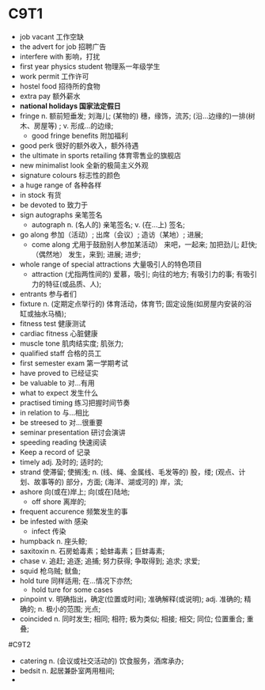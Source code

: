 # C9T1
- job vacant 工作空缺
- the advert for job 招聘广告
- interfere with 影响，打扰
- first year physics student 物理系一年级学生
- work permit 工作许可
- hostel food 招待所的食物
- extra pay 额外薪水
- **national holidays 国家法定假日**
- fringe n.	额前短垂发; 刘海儿; (某物的) 穗，缘饰，流苏; (沿…边缘的)一排(树木、房屋等) ; v. 形成…的边缘;
	- good fringe benefits 附加福利
- good perk 很好的额外收入，额外待遇
- the ultimate in sports retailing 体育零售业的旗舰店
- new minimalist look 全新的极简主义外观
- signature colours 标志性的颜色
- a huge range of 各种各样
- in stock 有货
- be devoted to 致力于
- sign autographs 亲笔签名
	- autograph n.	(名人的) 亲笔签名; v.	(在…上) 签名;
- go along 参加（活动）; 出席（会议）; 造访（某地）; 进展;
	- come along 尤用于鼓励别人参加某活动） 来吧，一起来; 加把劲儿; 赶快; （偶然地） 发生，来到; 进展; 进步;
- whole range of special attractions 大量吸引人的特色项目
	- attraction (尤指两性间的) 爱慕，吸引; 向往的地方; 有吸引力的事; 有吸引力的特征(或品质、人);
- entrants 参与者们
- fixture n. (定期定点举行的) 体育活动，体育节; 固定设施(如房屋内安装的浴缸或抽水马桶);
- fitness test 健康测试
- cardiac fitness 心脏健康
- muscle tone 肌肉结实度; 肌张力;
- qualified staff 合格的员工
- first semester exam 第一学期考试
- have proved to 已经证实
- be valuable to 对...有用
- what to expect 发生什么
- practised timing 练习把握时间节奏
- in relation to 与...相比
- be streesed to 对...很重要
- seminar presentation 研讨会演讲
- speeding reading 快速阅读
- Keep a record of 记录
- timely  adj.	及时的; 适时的;
- strand 使滞留; 使搁浅; n. (线、绳、金属线、毛发等的) 股，缕; (观点、计划、故事等的) 部分，方面; (海洋、湖或河的) 岸，滨;
- ashore 向(或在)岸上; 向(或在)陆地;
	- off shore 离岸的;
- frequent accurence 频繁发生的事
- be infested with 感染
	- infect 传染
- humpback n.	座头鲸;
- saxitoxin n. 石房蛤毒素；蛤蚌毒素；巨蚌毒素;
- chase v. 追赶; 追逐; 追捕; 努力获得; 争取得到; 追求; 求爱;
- squid 枪乌贼; 鱿鱼;
- hold ture 同样适用; 在…情况下亦然;
	- hold ture for some cases
- pinpoint v. 明确指出，确定(位置或时间); 准确解释(或说明); adj. 准确的; 精确的; n. 极小的范围; 光点;
- coincided n. 同时发生; 相同; 相符; 极为类似; 相接; 相交; 同位; 位置重合; 重叠;

 
#C9T2
- catering n.	(会议或社交活动的) 饮食服务，酒席承办;
- bedsit n. 起居兼卧室两用租间;
- 
